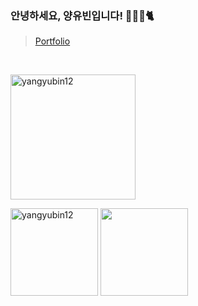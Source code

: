 <h3>안녕하세요, 양유빈입니다! 👩🏻‍💻🐈</h3>

> [Portfolio](https://yubin12.notion.site/yubin12/Portfolio-8f2d8579e6b6442bba13c2d130340a0c)

<br>
<p align="left"> <a href="https://github.com/ryo-ma/github-profile-trophy"><img height="200" src="https://github-profile-trophy.vercel.app/?username=yangyubin12" alt="yangyubin12" /></a></p>

<div>
  <img height="140" src="https://github-readme-streak-stats.herokuapp.com/?user=yangyubin12&" alt="yangyubin12" />
  <img height="140" src="https://github-readme-stats.vercel.app/api?username=yangyubin12&show_icons=true&locale=en" alt />
</div>
